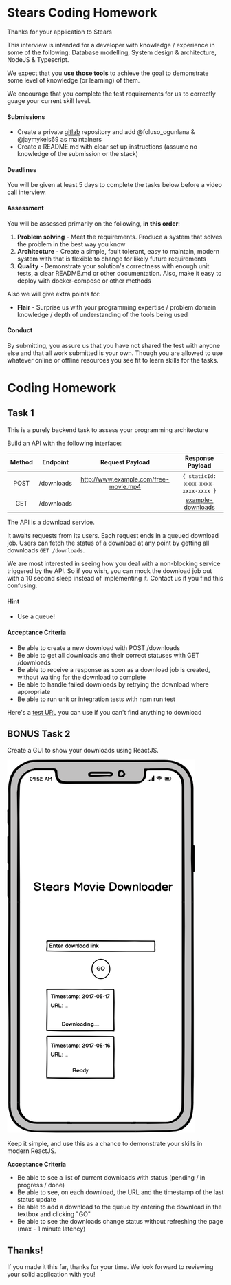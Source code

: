 # Stears Coding Homework

Thanks for your application to Stears

This interview is intended for a developer with knowledge / experience in some of the following: Database modelling, System design & architecture, NodeJS & Typescript.

We expect that you **use those tools** to achieve the goal to demonstrate some level of knowledge (or learning) of them.

We encourage that you complete the test requirements for us to correctly guage your current skill level.

#### Submissions

- Create a private [gitlab](https://gitlab.com/) repository and add @foluso_ogunlana & @jaymykels69 as maintainers
- Create a README.md with clear set up instructions (assume no knowledge of the submission or the stack)

#### Deadlines

You will be given at least 5 days to complete the tasks below before a video call interview.

#### Assessment

You will be assessed primarily on the following, **in this order**:

1. **Problem solving** - Meet the requirements. Produce a system that solves the problem in the best way you know
2. **Architecture** - Create a simple, fault tolerant, easy to maintain, modern system with that is flexible to change for likely future requirements
3. **Quality** - Demonstrate your solution's correctness with enough unit tests, a clear README.md or other documentation. Also, make it easy to deploy with docker-compose or other methods

Also we will give extra points for:

- **Flair** - Surprise us with your programming expertise / problem domain knowledge / depth of understanding of the tools being used

#### Conduct

By submitting, you assure us that you have not shared the test with anyone else and that all work submitted is your own. Though you are allowed to use whatever online or offline resources you see fit to learn skills for the tasks.

# **Coding Homework**

## Task 1

This is a purely backend task to assess your programming architecture

Build an API with the following interface:

| Method |  Endpoint  |            Request Payload            |          Response Payload           |
| :----: | :--------: | :-----------------------------------: | :---------------------------------: |
|  POST  | /downloads | http://www.example.com/free-movie.mp4 | `{ staticId: xxxx-xxxx-xxxx-xxxx }` |
|  GET   | /downloads |                                       |  [example-downloads](./links.json)  |

The API is a download service.

It awaits requests from its users. Each request ends in a queued download job. Users can fetch the status of a download at any point by getting all downloads `GET /downloads`.

We are most interested in seeing how you deal with a non-blocking service triggered by the API. So if you wish, you can mock the download job out with a 10 second sleep instead of implementing it. Contact us if you find this confusing.

#### Hint

- Use a queue!

#### Acceptance Criteria

- Be able to create a new download with POST /downloads
- Be able to get all downloads and their correct statuses with GET /downloads
- Be able to receive a response as soon as a download job is created, without waiting for the download to complete
- Be able to handle failed downloads by retrying the download where appropriate
- Be able to run unit or integration tests with npm run test

Here's a [test URL](https://stears-interview-data.s3-eu-west-1.amazonaws.com/logo.png) you can use if you can't find anything to download

## BONUS Task 2

Create a GUI to show your downloads using ReactJS.

![Stears Movie Downloader](/stears-movie-downloader.png?raw=true "Wireframes")

Keep it simple, and use this as a chance to demonstrate your skills in modern ReactJS.

**Acceptance Criteria**

- Be able to see a list of current downloads with status (pending / in progress / done)
- Be able to see, on each download, the URL and the timestamp of the last status update
- Be able to add a download to the queue by entering the download in the textbox and clicking "GO"
- Be able to see the downloads change status without refreshing the page (max - 1 minute latency)

## Thanks!

If you made it this far, thanks for your time.
We look forward to reviewing your solid application with you!
